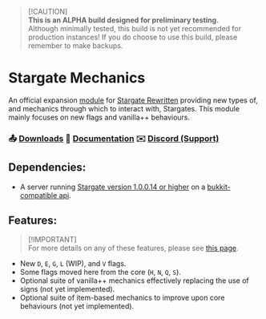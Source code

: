 > [!CAUTION]<br>**This is an ALPHA build designed for preliminary testing.**<br>Although minimally tested, this build is not yet recommended for production instances! If you do choose to use this build, please remember to make backups.

# Stargate Mechanics

An official expansion [module](https://sgrewritten.org/addons) for [Stargate Rewritten](https://sgrewritten.org) providing new types of, and mechanics through which to interact with, Stargates. This module mainly focuses on new flags and vanilla++ behaviours.

### 📤 [Downloads](https://sgrewritten.org/mechanics)	📑 [Documentation](https://sgrewritten.org/infoSGM)	✉️ [Discord (Support)](https://sgrewritten.org/discord)

## Dependencies:

- A server running [Stargate version 1.0.0.14 or higher](https://sgrewritten.org/download) on a [bukkit-compatible api](https://papermc.io/downloads/paper).

## Features:

>  [!IMPORTANT]<br>For more details on any of these features, please see [this page](https://sgrewritten.org/infosgm).

- New `D`, `E`, `G`, `L` (WIP), and `V` flags.
- Some flags moved here from the core (`H`, `N`, `Q`, `S`).
- Optional suite of vanilla++ mechanics effectively replacing the use of signs (not yet implemented).
- Optional suite of item-based mechanics to improve upon core behaviours (not yet implemented).

